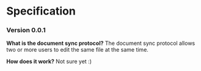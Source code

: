 # Specification 

### Version 0.0.1

**What is the document sync protocol?** The document sync protocol allows two or more users to edit the same file at the same time. 

**How does it work?** Not sure yet :)
